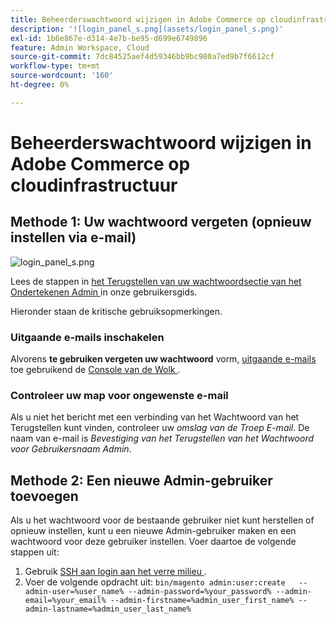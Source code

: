 ```yaml
---
title: Beheerderswachtwoord wijzigen in Adobe Commerce op cloudinfrastructuur
description: '![login_panel_s.png](assets/login_panel_s.png)'
exl-id: 1b6e867e-d314-4e7b-be95-d699e6749896
feature: Admin Workspace, Cloud
source-git-commit: 7dc84525aef4d59346bb9bc980a7ed9b7f6612cf
workflow-type: tm+mt
source-wordcount: '160'
ht-degree: 0%

---
```


# Beheerderswachtwoord wijzigen in Adobe Commerce op cloudinfrastructuur

## Methode 1: Uw wachtwoord vergeten (opnieuw instellen via e-mail)

![ login_panel_s.png ](assets/login_panel_s.png)

Lees de stappen in [ het Terugstellen van uw wachtwoordsectie van het Ondertekenen Admin ](https://experienceleague.adobe.com/docs/commerce-admin/start/admin/admin-signin.html#admin-sign-in) in onze gebruikersgids.

Hieronder staan de kritische gebruiksopmerkingen.

### Uitgaande e-mails inschakelen

Alvorens **te gebruiken vergeten uw wachtwoord** vorm, [ uitgaande e-mails ](https://experienceleague.adobe.com/docs/commerce-cloud-service/user-guide/project/outgoing-emails.html) toe gebruikend de [ Console van de Wolk ](https://experienceleague.adobe.com/docs/commerce-cloud-service/user-guide/project/overview.html).

### Controleer uw map voor ongewenste e-mail

Als u niet het bericht met een verbinding van het Wachtwoord van het Terugstellen kunt vinden, controleer uw *omslag van de Troep E-mail*. De naam van e-mail is *Bevestiging van het Terugstellen van het Wachtwoord voor Gebruikersnaam Admin*.

## Methode 2: Een nieuwe Admin-gebruiker toevoegen

Als u het wachtwoord voor de bestaande gebruiker niet kunt herstellen of opnieuw instellen, kunt u een nieuwe Admin-gebruiker maken en een wachtwoord voor deze gebruiker instellen. Voer daartoe de volgende stappen uit:

1. Gebruik [ SSH aan login aan het verre milieu ](https://experienceleague.adobe.com/docs/commerce-cloud-service/user-guide/develop/secure-connections.html).
1. Voer de volgende opdracht uit: `bin/magento admin:user:create   --admin-user=%user_name% --admin-password=%your_password% --admin-email=%your_email% --admin-firstname=%admin_user_first_name% --admin-lastname=%admin_user_last_name%`
